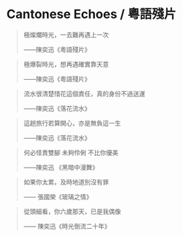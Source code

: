 # Cantonese Echoes / 粵語殘片



> 極燦爛時光，一去難再遇上一次
> 
> ——陳奕迅《粵語殘片》 

  

> 極爆裂時光，想再遇確實靠天意
> 
> ——陳奕迅《粵語殘片》 

  

> 流水很清楚惜花這個責任，真的身份不過送運
> 
> ——陳奕迅《落花流水》 

  

> 這趟旅行若算開心，亦是無負這一生
> 
> ——陳奕迅《落花流水》 


> 何必怪責雙腳 未夠伶俐 不比你優美
> 
> ——陳奕迅 《黑暗中漫舞》


> 如果你太累，及時地道別沒有罪
> 
> —— 張國榮《玻璃之情》


> 從頭細看，你六歲那天，已是我偶像 
> 
> —— 陳奕迅《時光倒流二十年》